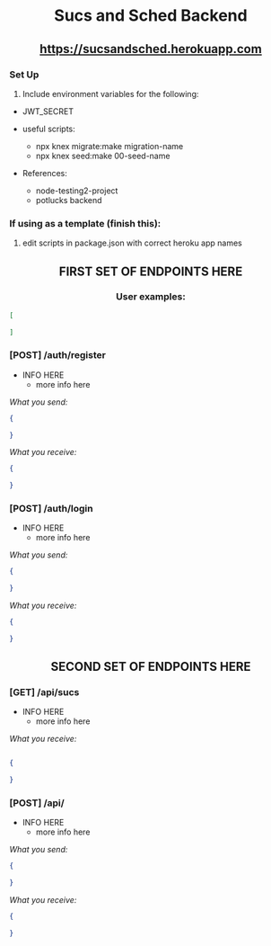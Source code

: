 # <p align="center">Sucs and Sched Backend</p>

## <p align="center">https://sucsandsched.herokuapp.com</p>

### Set Up

1. Include environment variables for the following:
  - JWT_SECRET

- useful scripts:
  - npx knex migrate:make migration-name
  - npx knex seed:make 00-seed-name

- References:
  - node-testing2-project
  - potlucks backend

### If using as a template (finish this):

1. edit scripts in package.json with correct heroku app names

## <p align="center">FIRST SET OF ENDPOINTS HERE</p>

### <p align="center">User examples:</p>

```json
[
  
]
```

### [POST] /auth/register

- INFO HERE
  - more info here

_What you send:_

```json
{
  
}
```

_What you receive:_

```json
{
  
}
```

### [POST] /auth/login

- INFO HERE
  - more info here

_What you send:_

```json
{
  
}
```

_What you receive:_

```json
{
  
}
```

## <p align="center">SECOND SET OF ENDPOINTS HERE</p>


### [GET] /api/sucs

- INFO HERE
  - more info here

_What you receive:_

```json

{
   
}

```


### [POST] /api/

- INFO HERE
  - more info here

_What you send:_

```json
{
  
}
```

_What you receive:_

```json
{
  
}
```